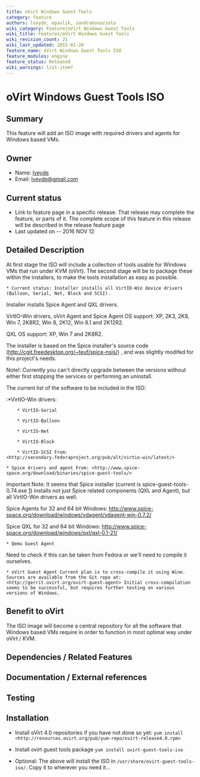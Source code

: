 ```yaml
---
title: oVirt Windows Guest Tools
category: feature
authors: lveyde, mpavlik, sandrobonazzola
wiki_category: Feature|oVirt Windows Guest Tools
wiki_title: Features/oVirt Windows Guest Tools
wiki_revision_count: 21
wiki_last_updated: 2015-01-20
feature_name: oVirt Windows Guest Tools ISO
feature_modules: engine
feature_status: Released
wiki_warnings: list-item?
---
```


# oVirt Windows Guest Tools ISO

## Summary

This feature will add an ISO image with required drivers and agents for Windows based VMs.

## Owner

*   Name: [ lveyde](User:lveyde)
*   Email: <lveyde@gmail.com>

## Current status

*   Link to feature page in a specific release. That release may complete the feature, or parts of it. The complete scope of this feature in this release will be described in the release feature page
*   Last updated on -- 2016 NOV 12

## Detailed Description

At first stage the ISO will include a collection of tools usable for Windows VMs that run under KVM (oVirt). The second stage will be to package these within the installers, to make the tools installation as easy as possible.

    * Current status: Installer installs all VirtIO-Win device drivers (Balloon, Serial, Net, Block and SCSI).

Installer installs Spice Agent and QXL drivers.

VirtIO-Win drivers, oVirt Agent and Spice Agent OS support: XP, 2K3, 2K8, Win 7, 2K8R2, Win 8, 2K12, Win 8.1 and 2K12R2.

QXL OS support: XP, Win 7 and 2K8R2.

The installer is based on the Spice installer's source code (http://cgit.freedesktop.org/~teuf/spice-nsis/) , and was slightly modifed for this project's needs.

Note!: Currently you can't directly upgrade between the versions without either first stopping the services or performing an uninstall.

The current list of the software to be included in the ISO:

:\*VirtIO-Win drivers:

        * VirtIO-Serial

        * VirtIO-Balloon

        * VirtIO-Net

        * VirtIO-Block

        * VirtIO-SCSI From: <http://secondary.fedoraproject.org/pub/alt/virtio-win/latest/>

    * Spice drivers and agent From: <http://www.spice-space.org/download/binaries/spice-guest-tools/>

Important Note: It seems that Spice installer (current is spice-guest-tools-0.74.exe [1](http://www.spice-space.org/download/binaries/spice-guest-tools/spice-guest-tools-0.74.exe)) installs not just Spice related components (QXL and Agent), but all VirtIO-Win drivers as well.

Spice Agents for 32 and 64 bit Windows: <http://www.spice-space.org/download/windows/vdagent/vdagent-win-0.7.2/>

Spice QXL for 32 and 64 bit Windows: <http://www.spice-space.org/download/windows/qxl/qxl-0.1-21/>

    * Qemu Guest Agent

Need to check if this can be taken from Fedora or we'll need to compile it ourselves.

    * oVirt Guest Agent Current plan is to cross-compile it using Wine. Sources are available from the Git repo at: <http://gerrit.ovirt.org/ovirt-guest-agent> Initial cross-compilation seems to be successful, but requires further testing on various versions of Windows.

## Benefit to oVirt

The ISO image will become a central repository for all the software that Windows based VMs require in order to function in most optimal way under oVirt / KVM.

## Dependencies / Related Features

## Documentation / External references

## Testing

## Installation

 * Install oVirt 4.0 repositories if you have not done so yet:
 `yum install <http://resources.ovirt.org/pub/yum-repo/ovirt-release4.0.rpm>`

 * Install ovirt guest tools package
 `yum install ovirt-guest-tools-iso`

 * Optional: The above will install the ISO in `/usr/share/ovirt-guest-tools-iso/`. Copy it to wherever you need it...
